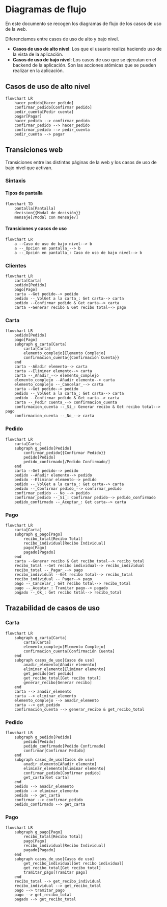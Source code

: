 # Diagramas de flujo

En este documento se recogen los diagramas de flujo de los casos de uso de la web.

Diferenciamos entre casos de uso de alto y bajo nivel.

- **Casos de uso de alto nivel**: Los que el usuario realiza haciendo uso de la vista de la aplicación. 
- **Casos de uso de bajo nivel**: Los casos de uso que se ejecutan en el backend de la aplicación. Son las acciones atómicas que se pueden realizar en la aplicación.

## Casos de uso de alto nivel

```mermaid
flowchart LR
    hacer_pedido[Hacer pedido]
    confirmar_pedido[Confirmar pedido]
    pedir_cuenta[Pedir cuenta]
    pagar[Pagar]
    hacer_pedido --> confirmar_pedido
    confirmar_pedido --> hacer_pedido
    confirmar_pedido --> pedir_cuenta
    pedir_cuenta --> pagar
```

## Transiciones web

Transiciones entre las distintas páginas de la web y los casos de uso de bajo nivel que activan.

### Sintaxis

#### Tipos de pantalla

```mermaid
flowchart TD
    pantalla[Pantalla]
    decision{{Modal de decisión}}
    mensaje[/Modal con mensaje/]
```

#### Transiciones y casos de uso

```mermaid
flowchart LR
    a --Caso de uso de bajo nivel--> b
    a --_Opcion en pantalla_--> b
    a --_Opción en pantalla_: Caso de uso de bajo nivel--> b
```

### Clientes

```mermaid
flowchart LR
    carta[Carta]
    pedido[Pedido]
    pago[Pago]
    carta --Get pedido--> pedido
    pedido --_VolGet a la carta_: Get carta--> carta
    pedido --Confirmar pedido & Get carta--> carta
    carta --Generar recibo & Get recibo total--> pago
```

### Carta

```mermaid
flowchart LR
    pedido[Pedido]
    pago[Pago]
    subgraph g_carta[Carta]
        carta[Carta]
        elemento_complejo[Elemento Complejo]
        confirmacion_cuenta{{Confirmación Cuenta}}
    end
    carta --Añadir elemento--> carta
    carta --Eliminar elemento--> carta
    carta --_Añadir_--> elemento_complejo
    elemento_complejo --Añadir elemento--> carta
    elemento_complejo --_Cancelar_--> carta
    carta --Get pedido--> pedido
    pedido --_VolGet a la carta_: Get carta--> carta
    pedido --Confirmar pedido & Get carta--> carta
    carta --_Pedir cuenta_--> confirmacion_cuenta
    confirmacion_cuenta --_Sí_: Generar recibo & Get recibo total--> pago
    confirmacion_cuenta --_No_--> carta
```

### Pedido

```mermaid
flowchart LR
    carta[Carta]
    subgraph g_pedido[Pedido]
        confirmar_pedido{{Confirmar Pedido}}
        pedido[Pedido]
        pedido_confirmado[/Pedido Confirmado/]
    end
    carta --Get pedido--> pedido
    pedido --Añadir elemento--> pedido
    pedido --Eliminar elemento--> pedido
    pedido --_VolGet a la carta_: Get carta--> carta
    pedido --_Confirmar pedido_--> confirmar_pedido
    confirmar_pedido --_No_--> pedido
    confirmar_pedido --_Sí_: Confirmar pedido--> pedido_confirmado
    pedido_confirmado --_Aceptar_: Get carta--> carta
```

### Pago

```mermaid
flowchart LR
    carta[Carta]
    subgraph g_pago[Pago]
        recibo_total[Recibo Total]
        recibo_individual[Recibo Individual]
        pago[Pago]
        pagado[Pagado]
    end
    carta --Generar recibo & Get recibo total--> recibo_total
    recibo_total --Get recibo individual--> recibo_individual
    recibo_total --_Pagar_--> pago
    recibo_individual --Get recibo total--> recibo_total
    recibo_individual --_Pagar--> pago
    pago --_Cancelar_: Get recibo total--> recibo_total
    pago --_Aceptar_: Tramitar pago--> pagado
    pagado --_Ok_: Get recibo total--> recibo_total
```

## Trazabilidad de casos de uso

### Carta

```mermaid
flowchart LR
    subgraph g_carta[Carta]
        carta[Carta]
        elemento_complejo[Elemento Complejo]
        confirmacion_cuenta[Confirmación Cuenta]
    end
    subgraph casos_de_uso[Casos de uso]
        anadir_elemento[Añadir elemento]
        eliminar_elemento[Eliminar elemento]
        get_pedido[Get pedido]
        get_recibo_total[Get recibo total]
        generar_recibo[Generar recibo]
    end
    carta --> anadir_elemento
    carta --> eliminar_elemento
    elemento_complejo --> anadir_elemento
    carta --> get_pedido
    confirmacion_cuenta --> generar_recibo & get_recibo_total
```

### Pedido

```mermaid
flowchart LR
    subgraph g_pedido[Pedido]
        pedido[Pedido]
        pedido_confirmado[Pedido Confirmado]
        confirmar[Confirmar Pedido]
    end
    subgraph casos_de_uso[Casos de uso]
        anadir_elemento[Añadir elemento]
        eliminar_elemento[Eliminar elemento]
        confirmar_pedido[Confirmar pedido]
        get_carta[Get carta]
    end
    pedido --> anadir_elemento
    pedido --> eliminar_elemento
    pedido --> get_carta
    confirmar --> confirmar_pedido
    pedido_confirmado --> get_carta
```

### Pago

```mermaid
flowchart LR
    subgraph g_pago[Pago]
        recibo_total[Recibo Total]
        pago[Pago]
        recibo_individual[Recibo Individual]
        pagado[Pagado]
    end
    subgraph casos_de_uso[Casos de uso]
        get_recibo_individual[Get recibo individual]
        get_recibo_total[Get recibo total]
        tramitar_pago[Tramitar pago]
    end
    recibo_total --> get_recibo_individual
    recibo_individual --> get_recibo_total
    pago --> tramitar_pago
    pago --> get_recibo_total
    pagado --> get_recibo_total
```